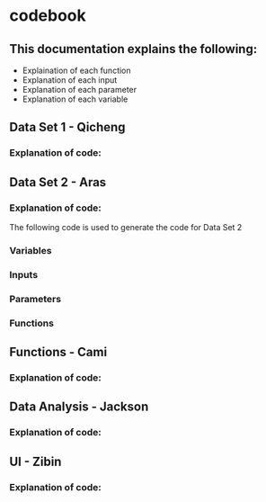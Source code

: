 # codebook


## This documentation explains the following:
- Explaination of each function
- Explanation of each input
- Explanation of each parameter
- Explanation of each variable



## Data Set 1 - Qicheng
### Explanation of code:

## Data Set 2 - Aras
### Explanation of code:
The following code is used to generate the code for Data Set 2
### Variables
### Inputs
### Parameters
### Functions

## Functions - Cami
### Explanation of code:

## Data Analysis - Jackson
### Explanation of code:

## UI - Zibin
### Explanation of code:
